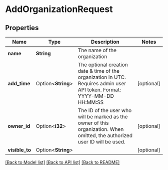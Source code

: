 # AddOrganizationRequest

## Properties

Name | Type | Description | Notes
------------ | ------------- | ------------- | -------------
**name** | **String** | The name of the organization | 
**add_time** | Option<**String**> | The optional creation date & time of the organization in UTC. Requires admin user API token. Format: YYYY-MM-DD HH:MM:SS | [optional]
**owner_id** | Option<**i32**> | The ID of the user who will be marked as the owner of this organization. When omitted, the authorized user ID will be used. | [optional]
**visible_to** | Option<**String**> |  | [optional]

[[Back to Model list]](../README.md#documentation-for-models) [[Back to API list]](../README.md#documentation-for-api-endpoints) [[Back to README]](../README.md)


